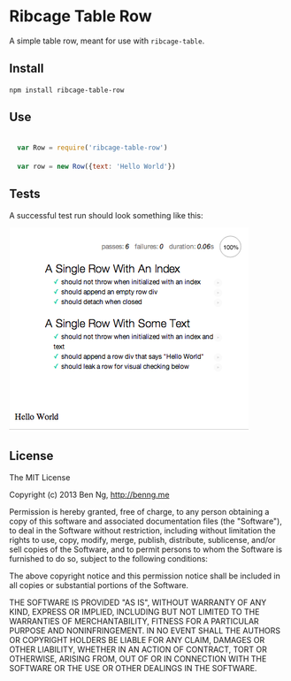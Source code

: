 Ribcage Table Row
=================

A simple table row, meant for use with `ribcage-table`.

## Install

```
npm install ribcage-table-row
```

## Use

```javascript

  var Row = require('ribcage-table-row')

  var row = new Row({text: 'Hello World'})

```

## Tests

A successful test run should look something like this:

![Reference Image](https://github.com/ben-ng/ribcage-table-row/raw/master/test/reference.png)

## License

The MIT License

Copyright (c) 2013 Ben Ng, http://benng.me

Permission is hereby granted, free of charge, to any person
obtaining a copy of this software and associated documentation
files (the "Software"), to deal in the Software without
restriction, including without limitation the rights to use,
copy, modify, merge, publish, distribute, sublicense, and/or sell
copies of the Software, and to permit persons to whom the
Software is furnished to do so, subject to the following
conditions:

The above copyright notice and this permission notice shall be
included in all copies or substantial portions of the Software.

THE SOFTWARE IS PROVIDED "AS IS", WITHOUT WARRANTY OF ANY KIND,
EXPRESS OR IMPLIED, INCLUDING BUT NOT LIMITED TO THE WARRANTIES
OF MERCHANTABILITY, FITNESS FOR A PARTICULAR PURPOSE AND
NONINFRINGEMENT. IN NO EVENT SHALL THE AUTHORS OR COPYRIGHT
HOLDERS BE LIABLE FOR ANY CLAIM, DAMAGES OR OTHER LIABILITY,
WHETHER IN AN ACTION OF CONTRACT, TORT OR OTHERWISE, ARISING
FROM, OUT OF OR IN CONNECTION WITH THE SOFTWARE OR THE USE OR
OTHER DEALINGS IN THE SOFTWARE.
